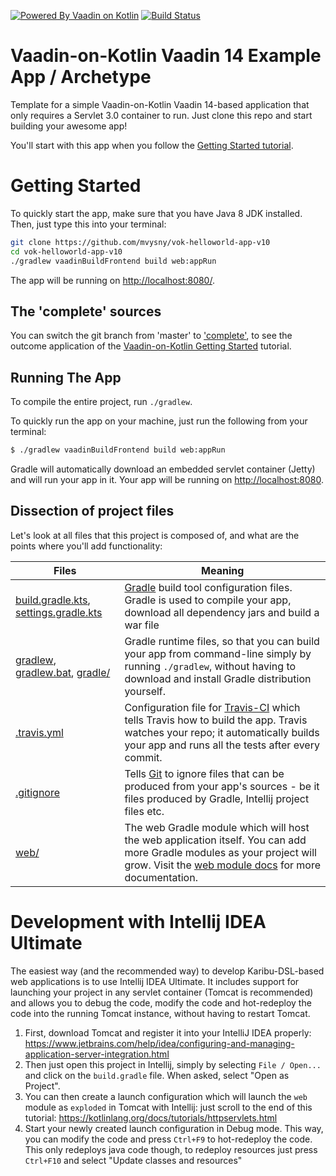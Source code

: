 [![Powered By Vaadin on Kotlin](http://vaadinonkotlin.eu/iconography/vok_badge.svg)](http://vaadinonkotlin.eu)
[![Build Status](https://travis-ci.org/mvysny/vok-helloworld-app-v10.svg?branch=master)](https://travis-ci.org/mvysny/vok-helloworld-app-v10)

# Vaadin-on-Kotlin Vaadin 14 Example App / Archetype

Template for a simple Vaadin-on-Kotlin Vaadin 14-based application that only
requires a Servlet 3.0 container to run. Just clone this repo and start building your awesome app!

You'll start with this app when you follow the [Getting Started tutorial](http://www.vaadinonkotlin.eu/gettingstarted-v10.html).

# Getting Started

To quickly start the app, make sure that you have Java 8 JDK installed.
Then, just type this into your terminal:

```bash
git clone https://github.com/mvysny/vok-helloworld-app-v10
cd vok-helloworld-app-v10
./gradlew vaadinBuildFrontend build web:appRun
```

The app will be running on [http://localhost:8080/](http://localhost:8080/).

## The 'complete' sources

You can switch the git branch from 'master' to ['complete'](../../tree/complete), to see the outcome application of the
[Vaadin-on-Kotlin Getting Started](http://www.vaadinonkotlin.eu/gettingstarted-v10.html) tutorial.

## Running The App

To compile the entire project, run `./gradlew`.

To quickly run the app on your machine, just run the following from your terminal:

```bash
$ ./gradlew vaadinBuildFrontend build web:appRun
```

Gradle will automatically download an embedded servlet container (Jetty) and will
run your app in it. Your app will be running on [http://localhost:8080](http://localhost:8080).

## Dissection of project files

Let's look at all files that this project is composed of, and what are the points where you'll add functionality:

| Files | Meaning
| ----- | -------
| [build.gradle.kts](build.gradle.kts), [settings.gradle.kts](settings.gradle.kts) | [Gradle](https://gradle.org/) build tool configuration files. Gradle is used to compile your app, download all dependency jars and build a war file
| [gradlew](gradlew), [gradlew.bat](gradlew.bat), [gradle/](gradle) | Gradle runtime files, so that you can build your app from command-line simply by running `./gradlew`, without having to download and install Gradle distribution yourself.
| [.travis.yml](.travis.yml) | Configuration file for [Travis-CI](http://travis-ci.org/) which tells Travis how to build the app. Travis watches your repo; it automatically builds your app and runs all the tests after every commit.
| [.gitignore](.gitignore) | Tells [Git](https://git-scm.com/) to ignore files that can be produced from your app's sources - be it files produced by Gradle, Intellij project files etc.
| [web/](web/) | The web Gradle module which will host the web application itself. You can add more Gradle modules as your project will grow. Visit the [web module docs](web/) for more documentation.

# Development with Intellij IDEA Ultimate

The easiest way (and the recommended way) to develop Karibu-DSL-based web applications is to use Intellij IDEA Ultimate.
It includes support for launching your project in any servlet container (Tomcat is recommended)
and allows you to debug the code, modify the code and hot-redeploy the code into the running Tomcat
instance, without having to restart Tomcat.

1. First, download Tomcat and register it into your IntelliJ IDEA properly:
   https://www.jetbrains.com/help/idea/configuring-and-managing-application-server-integration.html
2. Then just open this project in Intellij, simply by selecting `File / Open...`
   and click on the `build.gradle` file. When asked, select "Open as Project".
2. You can then create a launch configuration which will launch the `web` module as
   `exploded` in Tomcat with Intellij: just scroll to the end of this tutorial:
   https://kotlinlang.org/docs/tutorials/httpservlets.html
3. Start your newly created launch configuration in Debug mode. This way, you
   can modify the code and press `Ctrl+F9` to hot-redeploy the code. This only
   redeploys java code though, to redeploy resources just press `Ctrl+F10` and select "Update classes and resources"
